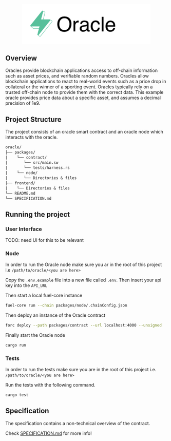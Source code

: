 <p align="center">
    <picture>
        <source media="(prefers-color-scheme: dark)" srcset=".docs/oracle-logo-dark-theme.png">
        <img alt="oracle logo" width="400px" src=".docs/oracle-logo-light-theme.png">
    </picture>
</p>

## Overview

Oracles provide blockchain applications access to off-chain information such as asset prices, and verifiable random numbers.  Oracles allow blockchain applications to react to real-world events such as a price drop in collateral or the winner of a sporting event.  Oracles typically rely on a trusted off-chain node to provide them with the correct data.  This example oracle provides price data about a specific asset, and assumes a decimal precision of 1e9.

## Project Structure

The project consists of an oracle smart contract and an oracle node which interacts with the oracle.

<!--Only show most important files e.g. script to run, build etc.-->

```
oracle/
├── packages/
|    └── contract/
|       └── src/main.sw
|       └── tests/harness.rs
|    └── node/
|       └── Directories & files
├── frontend/
|    └── Directories & files
└── README.md
└── SPECIFICATION.md
```

## Running the project

### User Interface

TODO: need UI for this to be relevant

### Node
In order to run the Oracle node make sure you ar in the root of this project i.e `/path/to/oracle/<you are here>`

Copy the `.env.example` file into a new file called `.env`.  Then insert your api key into the `API_URL`

Then start a local fuel-core instance
```bash
fuel-core run --chain packages/node/.chainConfig.json
```

Then deploy an instance of the Oracle contract
```bash
forc deploy --path packages/contract --url localhost:4000 --unsigned
```

Finally start the Oracle node
```bash
cargo run
```

### Tests
In order to run the tests make sure you are in the root of this project i.e. `/path/to/oracle/<you are here>`

Run the tests with the following command.

```bash
cargo test
```

## Specification

The specification contains a non-technical overview of the contract.

Check [SPECIFICATION.md](./SPECIFICATION.md) for more info!
